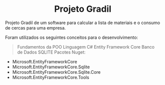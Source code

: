 <h1 align="center">Projeto Gradil</h1>
Projeto Gradil de um software para calcular a lista de materiais e o consumo de cercas para uma empresa.

Foram utilizados os seguintes conceitos para o desenvolvimento:

>Fundamentos da POO
>Linguagem C#
>Entity Framework Core
>Banco de Dados SQLITE
>Pacotes Nuget: 
* Microsoft.EntityFrameworkCore
* Microsoft.EntityFrameworkCore.Sqlite
* Microsoft.EntityFrameworkCore.Sqlite.Core
* Microsoft.EntityFrameworkCore.Tools
